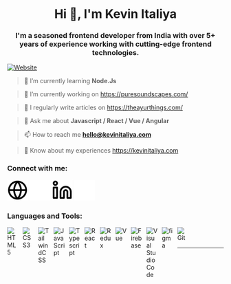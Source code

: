 <h1 align="center">Hi 👋, I'm Kevin Italiya</h1>
<h3 align="center">I'm a seasoned frontend developer from India with over 5+ years of experience working with cutting-edge frontend technologies.</h3>

[![Website](https://img.shields.io/website?label=kevinitaliya&style=for-the-badge&url=https%3A%2F%2Fkevinitaliya.com)](https://kevinitaliya.com)

> 🌱 I’m currently learning **Node.Js**

> 🌱 I’m currently working on  https://puresoundscapes.com/

> 📝 I regularly write articles on https://theayurthings.com/

> 💬 Ask me about **Javascript / React / Vue / Angular**

> 📫 How to reach me **hello@kevinitaliya.com**

> 📄 Know about my experiences https://kevinitaliya.com

### Connect with me:

[![website](./img/globe-light.svg)](https://kevinitaliya.com#gh-light-mode-only)
[![website](./img/globe-dark.svg)](https://kevinitaliya.com#gh-dark-mode-only)
[![website](./img/linkedin-light.svg)](https://linkedin.com/in/kevin-italiya-8458b416a#gh-light-mode-only)
[![website](./img/linkedin-dark.svg)](https://linkedin.com/in/kevin-italiya-8458b416a#gh-dark-mode-only)

### Languages and Tools:

[<img align="left" alt="HTML5" width="26px" src="https://cdn.jsdelivr.net/gh/devicons/devicon/icons/html5/html5-original.svg" style="padding-right:10px;" />](https://kevinitaliya.com)
[<img align="left" alt="CSS3" width="26px" src="https://cdn.jsdelivr.net/gh/devicons/devicon/icons/css3/css3-original.svg" style="padding-right:10px;" />](https://kevinitaliya.com)
[<img align="left" alt="TailwindCSS" width="26px" src="https://cdn.jsdelivr.net/gh/devicons/devicon/icons/tailwindcss/tailwindcss-plain.svg" style="padding-right:10px;" />](https://kevinitaliya.com)
[<img align="left" alt="JavaScript" width="26px" src="https://cdn.jsdelivr.net/gh/devicons/devicon/icons/javascript/javascript-original.svg" style="padding-right:10px;" />](https://kevinitaliya.com)
[<img align="left" alt="Typescript" width="26px" src="https://cdn.jsdelivr.net/gh/devicons/devicon/icons/typescript/typescript-original.svg" style="padding-right:10px;" />](https://kevinitaliya.com)
[<img align="left" alt="React" width="26px" src="https://cdn.jsdelivr.net/gh/devicons/devicon/icons/react/react-original.svg" style="padding-right:10px;" />](https://kevinitaliya.com)
[<img align="left" alt="Redux" width="26px" src="https://cdn.jsdelivr.net/gh/devicons/devicon/icons/redux/redux-original.svg" style="padding-right:10px;" />](https://kevinitaliya.com)
[<img align="left" alt="Vue" width="26px" src="https://cdn.jsdelivr.net/gh/devicons/devicon/icons/vuejs/vuejs-original.svg" style="padding-right:10px;" />](https://kevinitaliya.com)
[<img align="left" alt="Firebase" width="26px" src="https://cdn.jsdelivr.net/gh/devicons/devicon/icons/firebase/firebase-plain.svg" style="padding-right:10px;" />](https://kevinitaliya.com)
[<img align="left" alt="Visual Studio Code" width="26px" src="https://cdn.jsdelivr.net/gh/devicons/devicon/icons/vscode/vscode-original.svg" style="padding-right:10px;" />](https://kevinitaliya.com)
[<img align="left" alt="figma" width="26px" src="https://cdn.jsdelivr.net/gh/devicons/devicon/icons/figma/figma-original.svg" style="padding-right:10px;" />](https://kevinitaliya.com)
[<img align="left" alt="Git" width="26px" src="https://cdn.jsdelivr.net/gh/devicons/devicon/icons/git/git-original.svg" style="padding-right:10px;" />](https://kevinitaliya.com)

<br />
<br />

---

[website]: https://kevinitaliya.com
[linkedin]: https://linkedin.com/in/kevin-italiya-8458b416a/
